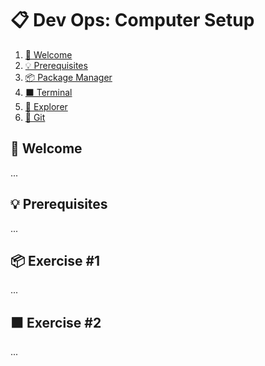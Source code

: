 
# **📋 Dev Ops: Computer Setup**

1. [👋 Welcome](#👋-welcome)
1. [💡 Prerequisites](#💡-prerequisites)
1. [📦 Package Manager](#📦-package-manager)
1. [⬛ Terminal](#⬛-terminal)
1. [📁 Explorer](#📁-explorer)
1. [🚀 Git](#🚀-git)



## 👋 Welcome

...

## 💡 Prerequisites

...


## 📦 Exercise #1

...


## ⬛ Exercise #2

...